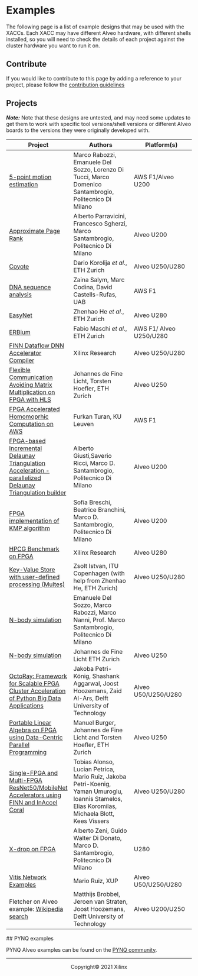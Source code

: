# Examples

The following page is a list of example designs that may be used with the XACCs. Each XACC may have different Alveo hardware, with different shells installed, so you will need to check the details of each project against the cluster hardware you want to run it on. 

## Contribute

If you would like to contribute to this page by adding a reference to your project, please follow the [contribution guidelines](contributing.md)

## Projects

**_Note:_** Note that these designs are untested, and may need some updates to get them to work with specific tool versions/shell versions or different Alveo boards to the versions they were originally developed with. 

<section>
<table class="responsive" width="100%">
  <thead class="responsive">
    <tr class="responsive">
      <th class="responsive" width="33%">Project</th>
      <th class="responsive" width="33%">Authors</th>
      <th class="responsive" width="33%">Platform(s)</th>
    </tr>
  </thead>
  <tbody class="responsive">
    <tr class="responsive">
      <td class="responsive"><a href="https://bitbucket.org/necst/xohw18_5points_public/">5-point motion estimation</a></td>
      <td class="responsive">Marco Rabozzi, Emanuele Del Sozzo, Lorenzo Di Tucci, Marco Domenico Santambrogio, Politecnico Di Milano</td>
      <td class="responsive">AWS F1/Alveo U200</td>
    </tr>
    <tr class="responsive">
      <td class="responsive"><a href="https://bitbucket.org/necst/xohw2020_approximate-pagerank_public/">Approximate Page Rank</a></td>
      <td class="responsive">Alberto Parravicini, Francesco Sgherzi, Marco Santambrogio, Politecnico Di Milano</td>
      <td class="responsive">Alveo U200</td>
    </tr>
    <tr class="responsive">
      <td class="responsive"><a href="https://github.com/fpgasystems/Coyote">Coyote</a></td>
      <td class="responsive">Dario Korolija <em>et al.</em>, ETH Zurich</td>
      <td class="responsive">Alveo U250/U280</td>
    </tr>
    <tr class="responsive">
      <td class="responsive"><a href="https://github.com/davidcastells/KmerFilterAWS">DNA sequence analysis</a></td>
      <td class="responsive">Zaina Salym, Marc Codina, David Castells-Rufas, UAB</td>
      <td class="responsive">AWS F1</td>
    </tr>
    <tr class="responsive">
      <td class="responsive"><a href="https://github.com/fpgasystems/Vitis_with_100Gbps_TCP-IP">EasyNet</a></td>
      <td class="responsive">Zhenhao He <em>et al.</em>, ETH Zurich</td>
      <td class="responsive">Alveo U280</td>
    </tr>
    <tr class="responsive">
      <td class="responsive"><a href="https://github.com/fpgasystems/erbium">ERBium</a></td>
      <td class="responsive">Fabio Maschi <em>et al.</em>, ETH Zurich</td>
      <td class="responsive">AWS F1/ Alveo U250/U280</td>
    </tr>
    <tr class="responsive">
      <td class="responsive"><a href="https://github.com/Xilinx/finn-examples">FINN Dataflow DNN Accelerator Compiler</a></td>
      <td class="responsive">Xilinx Research</td>
      <td class="responsive">Alveo U250/U280</td>
    </tr>
    <tr class="responsive">
      <td class="responsive"><a href="https://github.com/spcl/gemm_hls">Flexible Communication Avoiding Matrix Multiplication on FPGA with HLS</a></td>
      <td class="responsive">Johannes de Fine Licht, Torsten Hoefler, ETH Zurich</td>
      <td class="responsive">Alveo U250</td>
    </tr>
    <tr class="responsive">
      <td class="responsive"><a href="https://github.com/KULeuven-COSIC/HEAT">FPGA Accelerated Homomoprhic Computation on AWS</a></td>
      <td class="responsive">Furkan Turan, KU Leuven</td>
      <td class="responsive">AWS F1</td>
    </tr>
    <tr class="responsive">
      <td class="responsive"><a href="https://bitbucket.org/necst/xohw2020_fidelta_public">FPGA-based Incremental Delaunay Triangulation Acceleration - parallelized Delaunay Triangulation builder</a></td>
      <td class="responsive">Alberto Giusti,Saverio Ricci, Marco D. Santambrogio, Politecnico Di Milano</td>
      <td class="responsive">Alveo U200</td>
    </tr>
    <tr class="responsive">
      <td class="responsive"><a href="https://bitbucket.org/necst/xohw2020_maeve_public">FPGA implementation of KMP algorithm</a></td>
      <td class="responsive">Sofia Breschi, Beatrice Branchini, Marco D. Santambrogio, Politecnico Di Milano</td>
      <td class="responsive">Alveo U200</td>
    </tr>
    <tr class="responsive">
      <td class="responsive"><a href="https://github.com/Xilinx/HPCG_FPGA">HPCG Benchmark on FPGA</a></td>
      <td class="responsive">Xilinx Research</td>
      <td class="responsive">Alveo U280</td>
    </tr>
    <tr class="responsive">
      <td class="responsive"><a href="https://github.com/zistvan/Multes_for_Vitis_with_100Gbps_TCP-IP">Key-Value Store with user-defined processing (Multes)</a></td>
      <td class="responsive">Zsolt Istvan, ITU Copenhagen (with help from Zhenhao He, ETH Zurich)</td>
      <td class="responsive">Alveo U250/U280</td>
    </tr>
    <tr class="responsive">
      <td class="responsive"><a href="https://bitbucket.org/necst/xohw17_bibbidin-bobbidyboo_public/">N-body simulation</a></td>
      <td class="responsive">Emanuele Del Sozzo, Marco Rabozzi, Marco Nanni, Prof. Marco Santambrogio, Politecnico Di Milano</td>
      <td class="responsive">&nbsp;</td>
    </tr>
    <tr class="responsive">
      <td class="responsive"><a href="https://github.com/spcl/nbody_hls">N-body simulation</a></td>
      <td class="responsive">Johannes de Fine Licht ETH Zurich</td>
      <td class="responsive">Alveo U250</td>
    </tr>
    <tr class="responsive">
      <td class="responsive"><a href="https://github.com/abs-tudelft/octoray">OctoRay: Framework for Scalable FPGA Cluster Acceleration of Python Big Data Applications</a></td>
      <td class="responsive">Jakoba Petri-König, Shashank Aggarwal, Joost Hoozemans, Zaid Al-Ars, Delft University of Technology</td>
      <td class="responsive">Alveo U50/U250/U280</td>
    </tr>
    <tr class="responsive">
      <td class="responsive"><a href="https://github.com/manuelburger/daceBLAS_demo">Portable Linear Algebra on FPGA using Data-Centric Parallel Programming</a></td>
      <td class="responsive">Manuel Burger, Johannes de Fine Licht and Torsten Hoefler, ETH Zurich</td>
      <td class="responsive">Alveo U250</td>
    </tr>
    <tr class="responsive">
      <td class="responsive"><a href="https://github.com/inaccel/runtime/tree/Xilinx-MP/">Single-FPGA and Multi-FPGA ResNet50/MobileNet Accelerators using FINN and InAccel Coral</a></td>
      <td class="responsive">Tobias Alonso, Lucian Petrica, Mario Ruiz, Jakoba Petri-Koenig, Yaman Umuroglu, Ioannis Stamelos, Elias Koromilas, Michaela Blott, Kees Vissers</td>
      <td class="responsive">Alveo U250/U280</td>
    </tr>
    <tr class="responsive">
      <td class="responsive"><a href="https://github.com/albertozeni/XDropXOHW-Public">X-drop on FPGA</a></td>
      <td class="responsive">Alberto Zeni, Guido Walter Di Donato, Marco D. Santambrogio, Politecnico Di Milano</td>
      <td class="responsive">U280</td>
    </tr>
    <tr class="responsive">
      <td class="responsive"><a href="https://github.com/Xilinx/xup_vitis_network_example">Vitis Network Examples</a></td>
      <td class="responsive">Mario Ruiz, XUP</td>
      <td class="responsive">Alveo U50/U250/U280</td>
    </tr>
    <tr class="responsive">
      <td class="responsive">Fletcher on Alveo example: <a href="https://github.com/abs-tudelft/wiki-search-alveo">Wikipedia search </a></td>
      <td class="responsive">Matthijs Brobbel, Jeroen van Straten, Joost Hoozemans, Delft University of Technology</td>
      <td class="responsive">Alveo U200/U250</td>
    </tr>
  </tbody>
</table>
</section>
## PYNQ examples

PYNQ Alveo examples can be found on the [PYNQ community](http://www.pynq.io/community.html).



---------------------------------------
<p align="center">Copyright&copy; 2021 Xilinx</p>
